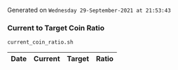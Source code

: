 Generated on `Wednesday 29-September-2021 at 21:53:43`

### Current to Target Coin Ratio
`current_coin_ratio.sh`

Date|Current|Target|Ratio
---|---|---|---
